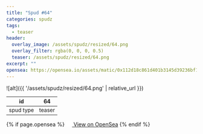 ```yaml
---
title: "Spud #64"
categories: spudz
tags:
  - teaser
header:
  overlay_image: /assets/spudz/resized/64.png
  overlay_filter: rgba(0, 0, 0, 0.5)
  teaser: /assets/spudz/resized/64.png
excerpt: ""
opensea: https://opensea.io/assets/matic/0x112d18c861d401b3145d39236bf149f01e18beed/64
---
```

![alt]({{ '/assets/spudz/resized/64.png' | relative_url }})

| id | 64 |
|-|-|
| spud type | teaser |

{% if page.opensea %}
<a href="{{page.opensea}}" class="btn btn--info" onclick="window.open(this.href, '_blank'); return false;"><img src="/assets/images/opensea.svg" width="16px"><span>  View on OpenSea</span></a>
{% endif %}
